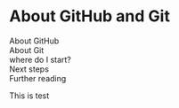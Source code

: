 # About GitHub and Git 
About GitHub <br>
About Git <br>
where do I start? <br>
Next steps <br>
Further reading <br>

This is test

